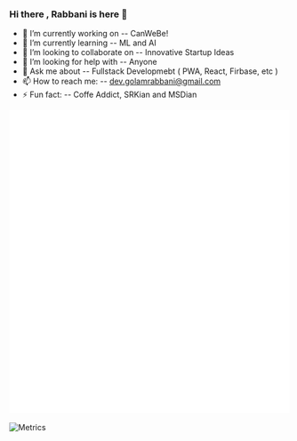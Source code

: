 ### Hi there , Rabbani is here 👋

- 🔭 I’m currently working on -- CanWeBe!
- 🌱 I’m currently learning -- ML and AI
- 👯 I’m looking to collaborate on -- Innovative Startup Ideas 
- 🤔 I’m looking for help with -- Anyone
- 💬 Ask me about -- Fullstack Developmebt ( PWA, React, Firbase, etc ) 
- 📫 How to reach me: -- dev.golamrabbani@gmail.com
- ⚡ Fun fact: -- Coffe Addict, SRKian and MSDian

![Metrics](https://github.com/devRabbani/devRabbani/blob/main/github-metrics.svg)

![Metrics](https://metrics.lecoq.io/devRabbani?template=classic&base.header=0&languages=1&habits=1&wakatime=1&languages.limit=8&languages.sections=most-used&languages.colors=github&languages.threshold=0%25&languages.indepth=false&languages.categories=markup%2C%20programming&languages.recent.categories=markup%2C%20programming&languages.recent.load=300&languages.recent.days=14&habits.from=200&habits.days=14&habits.facts=true&habits.charts=false&habits.trim=false&wakatime.days=7&wakatime.sections=time%2C%20projects%2C%20projects-graphs%2C%20languages%2C%20languages-graphs%2C%20editors%2C%20os&wakatime.limit=5&wakatime.url=https%3A%2F%2Fwakatime.com&wakatime.user=current&config.timezone=Asia%2FCalcutta)
